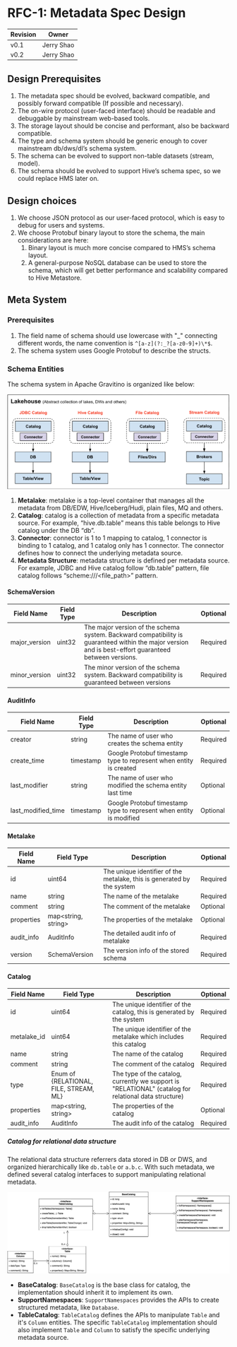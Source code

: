 <!--
  Licensed to the Apache Software Foundation (ASF) under one
  or more contributor license agreements.  See the NOTICE file
  distributed with this work for additional information
  regarding copyright ownership.  The ASF licenses this file
  to you under the Apache License, Version 2.0 (the
  "License"); you may not use this file except in compliance
  with the License.  You may obtain a copy of the License at

   http://www.apache.org/licenses/LICENSE-2.0

  Unless required by applicable law or agreed to in writing,
  software distributed under the License is distributed on an
  "AS IS" BASIS, WITHOUT WARRANTIES OR CONDITIONS OF ANY
  KIND, either express or implied.  See the License for the
  specific language governing permissions and limitations
  under the License.
-->

# RFC-1: Metadata Spec Design

| Revision | Owner      |
| :------- | ---------- |
| v0.1     | Jerry Shao |
| v0.2     | Jerry Shao |

## Design Prerequisites

1. The metadata spec should be evolved, backward compatible, and possibly forward compatible (If possible and necessary).
2. The on-wire protocol (user-faced interface) should be readable and debuggable by mainstream web-based tools.
3. The storage layout should be concise and performant, also be backward compatible.
4. The type and schema system should be generic enough to cover mainstream db/dws/dl’s schema system.
5. The schema can be evolved to support non-table datasets (stream, model).
6. The schema should be evolved to support Hive’s schema spec, so we could replace HMS later on.

## Design choices

1. We choose JSON protocol as our user-faced protocol, which is easy to debug for users and systems.
2. We choose Protobuf binary layout to store the schema, the main considerations are here:
   1. Binary layout is much more concise compared to HMS’s schema layout.
   2. A general-purpose NoSQL database can be used to store the schema, which will get better performance and scalability compared to Hive Metastore.

## Meta System

### Prerequisites

1. The field name of schema should use lowercase with "_" connecting different words, the name convention is `^[a-z](?:_?[a-z0-9]+)\*$`.
2. The schema system uses Google Protobuf to describe the structs.

### Schema Entities

The schema system in Apache Gravitino is organized like below:

![Schema System](schema-overview.png)

1. **Metalake**: metalake is a top-level container that manages all the metadata from DB/EDW, Hive/Iceberg/Hudi, plain files, MQ and others.
2. **Catalog**: catalog is a collection of metadata from a specific metadata source. For example, “hive.db.table” means this table belongs to Hive catalog under the DB “db”.
3. **Connector**: connector is 1 to 1 mapping to catalog, 1 connector is binding to 1 catalog, and 1 catalog only has 1 connector. The connector defines how to connect the underlying metadata source.
4. **Metadata Structure**: metadata structure is defined per metadata source. For example, JDBC and Hive catalog follow “db.table” pattern, file catalog follows “scheme:///<file_path>” pattern.

#### SchemaVersion

| Field Name    | Field Type | Description                                                                                                                                           | Optional |
| ------------- | ---------- | ----------------------------------------------------------------------------------------------------------------------------------------------------- | -------- |
| major_version | uint32     | The major version of the schema system. Backward compatibility is guaranteed within the major version and is best-effort guaranteed between versions. | Required |
| minor_version | uint32     | The minor version of the schema system. Backward compatibility is guaranteed between versions                                                         | Required |

#### AuditInfo

| Field Name         | Field Type | Description                                                         | Optional |
| ------------------ | ---------- | ------------------------------------------------------------------- | -------- |
| creator            | string     | The name of user who creates the schema entity                      | Required |
| create_time        | timestamp  | Google Protobuf timestamp type to represent when entity is created  | Required |
| last_modifier      | string     | The name of user who modified the schema entity last time           | Optional |
| last_modified_time | timestamp  | Google Protobuf timestamp type to represent when entity is modified | Optional |

#### Metalake

| Field Name | Field Type          | Description                                                            | Optional |
| ---------- | ------------------- | ---------------------------------------------------------------------- | -------- |
| id         | uint64              | The unique identifier of the metalake, this is generated by the system | Required |
| name       | string              | The name of the metalake                                               | Required |
| comment    | string              | The comment of the metalake                                            | Optional |
| properties | map<string, string> | The properties of the metalake                                         | Optional |
| audit_info | AuditInfo           | The detailed audit info of metalake                                    | Required |
| version    | SchemaVersion       | The version info of the stored schema                                  | Required |

#### Catalog

| Field Name  | Field Type                             | Description                                                                                           | Optional |
| ----------- | -------------------------------------- | ----------------------------------------------------------------------------------------------------- | -------- |
| id          | uint64                                 | The unique identifier of the catalog, this is generated by the system                                 | Required |
| metalake_id | uint64                                 | The unique identifier of the metalake which includes this catalog                                     | Required |
| name        | string                                 | The name of the catalog                                                                               | Required |
| comment     | string                                 | The comment of the catalog                                                                            | Required |
| type        | Enum of {RELATIONAL, FILE, STREAM, ML} | The type of the catalog, currently we support is "RELATIONAL" (catalog for relational data structure) | Required |
| properties  | map<string, string>                    | The properties of the catalog                                                                         | Optional |
| audit_info  | AuditInfo                              | The audit info of the catalog                                                                         | Required |

##### Catalog for relational data structure

The relational data structure referrers data stored in DB or DWS, and organized hierarchically like `db.table` or `a.b.c`. With such metadata, we defined several catalog interfaces to support manipulating relational metadata.

![catalog-interface](catalog-interface.png)

- **BaseCatalog**: `BaseCatalog` is the base class for catalog, the implementation should inherit it to implement its own.
- **SupportNamespaces**: `SupportNamespaces` provides the APIs to create structured metadata, like `Database`.
- **TableCatalog**: `TableCatalog` defines the APIs to manipulate `Table` and it's `Column` entities. The specific `TableCatalog` implementation should also implement `Table` and `Column` to satisfy the specific underlying metadata source.
